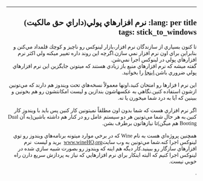 <html style="direction: rtl;" lang="fa">
<head>
  <meta content="text/html;charset=UTF-8" http-equiv="Content-Type">
  <title></title>
</head>
  

<body>
<div style="font-family: Tahoma;" id="corps">

---
lang: per
title: نرم افزارهاي پولي(داراي حق مالكيت)
tags: stick_to_windows
---
تا كنون بسياري از سازندگان نرم افزار،بازار لينوكس رو ناچيز و كوچك
قلمداد مي&zwnj;كنن و بنابراين براي اون نرم افزار نمي سازن.اگرچه اين
روند داره تغيير ميكنه ولي اكثر نرم افزارهاي پولي در لينوكس اجرا
نمي&zwnj;شن.<br />
گفته ميشه كه نرم افزارهاي منبع باز زيادي هستند كه ميتونن جايگزين اين نرم افزارهاي پولي ضروري باشن.<a href="../../items/warez/index_per.php">اينجا</a> را بخوانيد.<br />
<br />
اين نرم ا فزارها رو امتحان كنيد،اونها معمولاً نسخه&zwnj;هاي تحت ويندوز
هم دارند كه مي&zwnj;تونين ازشون استفاده كنين.نگاهي به عكسهاشون بندازين
و ليست امكانتشون رو هم بخونين و ببينين كه آيا به درد شما ميخورن يا نه.<br />
<br />
اگر نرم افزاري هست كه شما بدون اون مطلقاً نميتونين كار كنين پس بايد با
ويندوز كار كنين.به هر حال شما مي&zwnj;تونين هر دو سيستم عامل رو در كنار
هم داشته باشين(به آن Dual Booting هم ميگن)تا نيازهاتون برطرف بشن.<br />
<br />
همچنين پروژه&zwnj;اي هست به نام Wine كه در برخي موارد ميتونه
برنامه&zwnj;هاي ويندوز رو توي لينوكس اجرا كنه.شما مي&zwnj;تونين به وب
سايت<a href="http://www.winehq.org/">www.wineHQ.org</a>&nbsp; بريد و
ليست &nbsp;نرم افزارهاي سازگار رو ببينيد.كار ديگه هم اينه كه ويندوز رو
بصورت شبيه سازي شده در لينوكس اجرا كنيم كه البته اينكار براي نرم
افزارهايي كه نياز به پردازش سريع دارن راه خوبي نيست.

.



